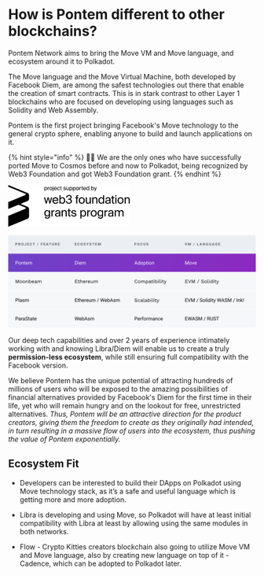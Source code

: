 # How is Pontem different to other blockchains?

Pontem Network aims to bring the Move VM and Move language, and ecosystem around it to Polkadot.

The Move language and the Move Virtual Machine, both developed by Facebook Diem, are among the safest technologies out there that enable the creation of smart contracts. This is in stark contrast to other Layer 1 blockchains who are focused on developing using languages such as Solidity and Web Assembly.

Pontem is the first project bringing Facebook's Move technology to the general crypto sphere, enabling anyone to build and launch applications on it. 

{% hint style="info" %}
🧙‍♂️ We are the only ones who have successfully ported Move to Cosmos before and now to Polkadot, being recognized by Web3 Foundation and got Web3 Foundation grant.
{% endhint %}

![W3F Grant](/assets/w3f_grant.png "Project Supported By Web3 Foundation Grants Program")

![Comparison](/assets/illustrations/comparison.png "Comparison")

Our deep tech capabilities and over 2 years of experience intimately working with and knowing Libra/Diem will enable us to create a truly **permission-less ecosystem**, while still ensuring full compatibility with the Facebook version.

We believe Pontem has the unique potential of attracting hundreds of millions of users who will be exposed to the amazing possibilities of financial alternatives provided by Facebook's Diem for the first time in their life, yet who will remain hungry and on the lookout for free, unrestricted alternatives. _Thus, Pontem will be an attractive direction for the product creators, giving them the freedom to create as they originally had intended, in turn resulting in a massive flow of users into the ecosystem, thus pushing the value of Pontem exponentially._

## Ecosystem Fit

* Developers can be interested to build their DApps on Polkadot using Move technology stack, as it’s a safe and useful language which is getting more and more adoption.

* Libra is developing and using Move, so Polkadot will have at least initial compatibility with Libra at least by allowing using the same modules in both networks.

* Flow - Crypto Kitties creators blockchain also going to utilize Move VM and Move language, also by creating new language on top of it - Cadence, which can be adopted to Polkadot later.
